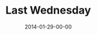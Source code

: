 ---
layout: message
category: message
series: "Power To Change"
title: "Last Wednesday"
date: 2014-01-29-00-00
message_id: 853
---